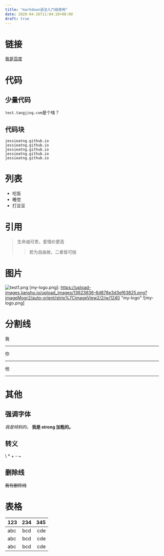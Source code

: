 ```yaml
---
title: "markdown语法入门级使用"
date: 2020-04-26T11:04:20+08:00
draft: true
---
```


# 链接

[我是百度](https://www.baidu.com "百度")

# 代码

## 少量代码

`test.tangjing.com`是个啥？

## 代码块

```
jessieatng.github.io
jessieatng.github.io
jessieatng.github.io
jessieatng.github.io
jessieatng.github.io
```

# 列表

- 吃饭
- 睡觉
- 打豆豆

# 引用

> 生命诚可贵，爱情价更高
>
> > 若为自由故，二者皆可抛

# 图片

![test1.png](https://pics0.baidu.com/feed/6f061d950a7b020889b31ce5e5e061d5572cc878.jpeg?token=52c46f5f9e48693024a3ce0320c13ab3 "test1")
[my-logo.png]: https://upload-images.jianshu.io/upload_images/13623636-6d878e3d3ef63825.png?imageMogr2/auto-orient/strip%7CimageView2/2/w/1240 "my-logo"
![my-logo.png]

# 分割线

我

---

你

---

他

---

# 其他

## 强调字体

_我是倾斜的。_
**我是 strong 加粗的。**

## 转义

\\ \*
\+
\-
\~

## 删除线

~~我有删除线~~

# 表格

| 123 | 234 | 345 |
| :-- | :-: | --: |
| abc | bcd | cde |
| abc | bcd | cde |
| abc | bcd | cde |
